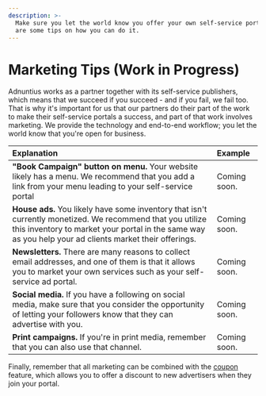 ```yaml
---
description: >-
  Make sure you let the world know you offer your own self-service portal; here
  are some tips on how you can do it.
---
```


# Marketing Tips \(Work in Progress\)

Adnuntius works as a partner together with its self-service publishers, which means that we succeed if you succeed - and if you fail, we fail too. That is why it's important for us that our partners do their part of the work to make their self-service portals a success, and part of that work involves marketing. We provide the technology and end-to-end workflow; you let the world know that you're open for business. 

| Explanation | Example |
| :--- | :--- |
| **"Book Campaign" button on menu.** Your website likely has a menu. We recommend that you add a link from your menu leading to your self-service portal | Coming soon. |
| **House ads.** You likely have some inventory that isn't currently monetized. We recommend that you utilize this inventory to market your portal in the same way as you help your ad clients market their offerings. | Coming soon. |
| **Newsletters.** There are many reasons to collect email addresses, and one of them is that it allows you to market your own services such as your self-service ad portal. | Coming soon. |
| **Social media.** If you have a following on social media, make sure that you consider the opportunity of letting your followers know that they can advertise with you. | Coming soon. |
| **Print campaigns.** If you're in print media, remember that you can also use that channel.  | Coming soon. |

Finally, remember that all marketing can be combined with the [coupon ](../../adnuntius-advertising/admin-ui/admin/coupons.md)feature, which allows you to offer a discount to new advertisers when they join your portal. 

